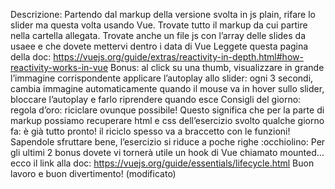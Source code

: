 Descrizione:
Partendo dal markup della versione svolta in js plain, rifare lo slider ma questa volta usando Vue.
Trovate tutto il markup da cui partire nella cartella allegata. Trovate anche un file js con l’array delle slides da usaee e che dovete mettervi dentro i data di Vue
Leggete questa pagina della doc:
https://vuejs.org/guide/extras/reactivity-in-depth.html#how-reactivity-works-in-vue
Bonus:
al click su una thumb, visualizzare in grande l’immagine corrispondente
applicare l’autoplay allo slider: ogni 3 secondi, cambia immagine automaticamente
quando il mouse va in hover sullo slider, bloccare l’autoplay e farlo riprendere quando esce
Consigli del giorno:
regola d’oro: riciclare ovunque possibile! Questo significa che per la parte di markup possiamo recuperare html e css dell’esercizio svolto qualche giorno fa: è già tutto pronto!
il riciclo spesso va a braccetto con le funzioni! Sapendole sfruttare bene, l’esercizio si riduce a poche righe :occhiolino:
Per gli ultimi 2 bonus dovete vi tornerà utile un hook di Vue chiamato mounted… ecco il link alla doc: https://vuejs.org/guide/essentials/lifecycle.html
Buon lavoro e buon divertimento! (modificato) 